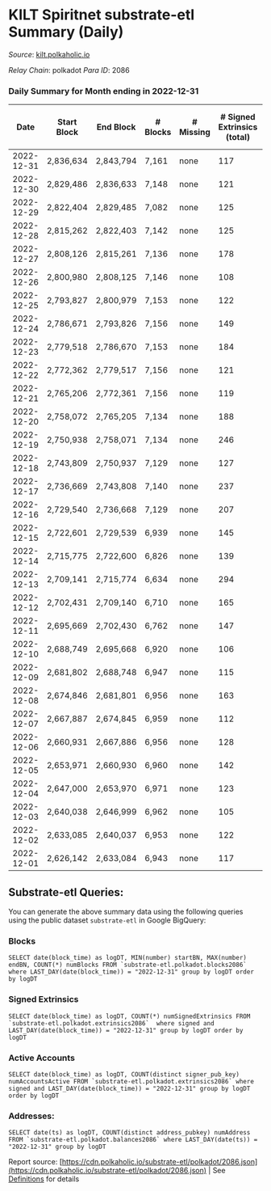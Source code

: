 # KILT Spiritnet substrate-etl Summary (Daily)

_Source_: [kilt.polkaholic.io](https://kilt.polkaholic.io)

*Relay Chain*: polkadot
*Para ID*: 2086



### Daily Summary for Month ending in 2022-12-31


| Date | Start Block | End Block | # Blocks | # Missing | # Signed Extrinsics (total) | # Active Accounts | # Addresses with Balances | # Events | # Transfers | # XCM Transfers In | # XCM Transfers Out |
| ---- | ----------- | --------- | -------- | --------- | --------------------------- | ----------------- | ------------------------- | -------- | ----------- | ------------------ | ------------------- |
| 2022-12-31 | 2,836,634 | 2,843,794 | 7,161 | none  | 117 | 59 | 17,633 | 29,682 | 50  |   |   |
| 2022-12-30 | 2,829,486 | 2,836,633 | 7,148 | none  | 121 | 67 | 17,628 | 29,647 | 38  |   |   |
| 2022-12-29 | 2,822,404 | 2,829,485 | 7,082 | none  | 125 | 68 | 17,620 | 29,411 | 32  |   |   |
| 2022-12-28 | 2,815,262 | 2,822,403 | 7,142 | none  | 125 | 70 | 17,614 | 29,680 | 33  |   |   |
| 2022-12-27 | 2,808,126 | 2,815,261 | 7,136 | none  | 178 | 125 | 17,608 | 30,002 | 86  |   |   |
| 2022-12-26 | 2,800,980 | 2,808,125 | 7,146 | none  | 108 | 58 | 17,604 | 29,510 | 36  |   |   |
| 2022-12-25 | 2,793,827 | 2,800,979 | 7,153 | none  | 122 | 66 | 17,604 | 29,673 | 54  |   |   |
| 2022-12-24 | 2,786,671 | 2,793,826 | 7,156 | none  | 149 | 79 | 17,593 | 29,945 | 76  |   |   |
| 2022-12-23 | 2,779,518 | 2,786,670 | 7,153 | none  | 184 | 84 | 17,579 | 30,252 | 105  |   |   |
| 2022-12-22 | 2,772,362 | 2,779,517 | 7,156 | none  | 121 | 58 | 17,566 | 29,672 | 48  |   |   |
| 2022-12-21 | 2,765,206 | 2,772,361 | 7,156 | none  | 119 | 65 | 17,563 | 29,631 | 39  |   |   |
| 2022-12-20 | 2,758,072 | 2,765,205 | 7,134 | none  | 188 | 94 | 17,556 | 30,140 | 60  |   |   |
| 2022-12-19 | 2,750,938 | 2,758,071 | 7,134 | none  | 246 | 112 | 17,548 | 30,577 | 130  |   |   |
| 2022-12-18 | 2,743,809 | 2,750,937 | 7,129 | none  | 127 | 69 | 17,525 | 29,613 | 45  |   |   |
| 2022-12-17 | 2,736,669 | 2,743,808 | 7,140 | none  | 237 | 82 | 17,516 | 30,519 | 138  |   |   |
| 2022-12-16 | 2,729,540 | 2,736,668 | 7,129 | none  | 207 | 85 | 17,501 | 30,279 | 86  |   |   |
| 2022-12-15 | 2,722,601 | 2,729,539 | 6,939 | none  | 145 | 77 | 17,489 | 28,997 | 52  |   |   |
| 2022-12-14 | 2,715,775 | 2,722,600 | 6,826 | none  | 139 | 50 | 17,480 | 28,513 | 38  |   |   |
| 2022-12-13 | 2,709,141 | 2,715,774 | 6,634 | none  | 294 | 215 | 17,475 | 28,805 | 207  |   |   |
| 2022-12-12 | 2,702,431 | 2,709,140 | 6,710 | none  | 165 | 84 | 17,465 | 28,271 | 63  |   |   |
| 2022-12-11 | 2,695,669 | 2,702,430 | 6,762 | none  | 147 | 79 | 17,455 | 28,309 | 49  |   |   |
| 2022-12-10 | 2,688,749 | 2,695,668 | 6,920 | none  | 106 | 59 |  | 28,596 | 42  |   |   |
| 2022-12-09 | 2,681,802 | 2,688,748 | 6,947 | none  | 115 | 65 | 17,430 | 28,764 | 29  |   |   |
| 2022-12-08 | 2,674,846 | 2,681,801 | 6,956 | none  | 163 | 79 | 17,427 | 29,179 | 83  |   |   |
| 2022-12-07 | 2,667,887 | 2,674,845 | 6,959 | none  | 112 | 65 | 17,421 | 28,769 | 37  |   |   |
| 2022-12-06 | 2,660,931 | 2,667,886 | 6,956 | none  | 128 | 81 | 17,419 | 28,886 | 49  |   |   |
| 2022-12-05 | 2,653,971 | 2,660,930 | 6,960 | none  | 142 | 78 | 17,412 | 355,381 | 65  |   |   |
| 2022-12-04 | 2,647,000 | 2,653,970 | 6,971 | none  | 123 | 70 | 17,402 | 530,638 | 50  | 1  |   |
| 2022-12-03 | 2,640,038 | 2,646,999 | 6,962 | none  | 105 | 57 | 17,394 | 529,776 | 61  |   |   |
| 2022-12-02 | 2,633,085 | 2,640,037 | 6,953 | none  | 122 | 67 | 17,379 | 529,202 | 69  |   |   |
| 2022-12-01 | 2,626,142 | 2,633,084 | 6,943 | none  | 117 | 65 | 17,367 | 528,503 | 54  |   |   |

## Substrate-etl Queries:
You can generate the above summary data using the following queries using the public dataset `substrate-etl` in Google BigQuery:


### Blocks
```
SELECT date(block_time) as logDT, MIN(number) startBN, MAX(number) endBN, COUNT(*) numBlocks FROM `substrate-etl.polkadot.blocks2086`  where LAST_DAY(date(block_time)) = "2022-12-31" group by logDT order by logDT
```


### Signed Extrinsics
```
SELECT date(block_time) as logDT, COUNT(*) numSignedExtrinsics FROM `substrate-etl.polkadot.extrinsics2086`  where signed and LAST_DAY(date(block_time)) = "2022-12-31" group by logDT order by logDT
```


### Active Accounts
```
SELECT date(block_time) as logDT, COUNT(distinct signer_pub_key) numAccountsActive FROM `substrate-etl.polkadot.extrinsics2086` where signed and LAST_DAY(date(block_time)) = "2022-12-31" group by logDT order by logDT
```


### Addresses:
```
SELECT date(ts) as logDT, COUNT(distinct address_pubkey) numAddress FROM `substrate-etl.polkadot.balances2086` where LAST_DAY(date(ts)) = "2022-12-31" group by logDT
```



Report source: [https://cdn.polkaholic.io/substrate-etl/polkadot/2086.json](https://cdn.polkaholic.io/substrate-etl/polkadot/2086.json) | See [Definitions](/DEFINITIONS.md) for details
